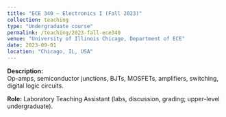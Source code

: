 ```yaml
---
title: "ECE 340 – Electronics I (Fall 2023)"
collection: teaching
type: "Undergraduate course"
permalink: /teaching/2023-fall-ece340
venue: "University of Illinois Chicago, Department of ECE"
date: 2023-09-01
location: "Chicago, IL, USA"
---
```


**Description:**  
Op-amps, semiconductor junctions, BJTs, MOSFETs, amplifiers, switching, digital logic circuits.  

**Role:** Laboratory Teaching Assistant (labs, discussion, grading; upper-level undergraduate).
